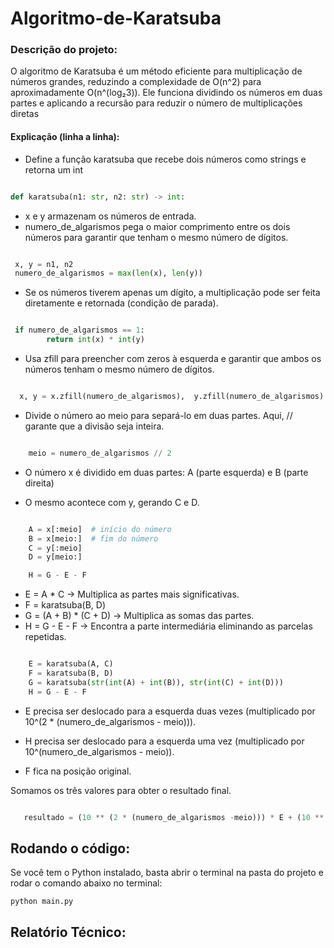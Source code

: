 # Algoritmo-de-Karatsuba

### Descrição do projeto:

O algoritmo de Karatsuba é um método eficiente para multiplicação de números grandes, reduzindo a complexidade de O(n^2) para aproximadamente O(n^(log₂3)). Ele funciona dividindo os números em duas partes e aplicando a recursão para reduzir o número de multiplicações diretas

#### Explicação (linha a linha):

- Define a função karatsuba que recebe dois números como strings e retorna um int

```python

def karatsuba(n1: str, n2: str) -> int:

```

- x e y armazenam os números de entrada.
- numero_de_algarismos pega o maior comprimento entre os dois números para garantir que tenham o mesmo número de dígitos.

```python

 x, y = n1, n2
 numero_de_algarismos = max(len(x), len(y))

```

- Se os números tiverem apenas um dígito, a multiplicação pode ser feita diretamente e retornada (condição de parada).

```python

 if numero_de_algarismos == 1:
        return int(x) * int(y)
```

- Usa zfill para preencher com zeros à esquerda e garantir que ambos os números tenham o mesmo número de dígitos.

```python

  x, y = x.zfill(numero_de_algarismos),  y.zfill(numero_de_algarismos)
```

- Divide o número ao meio para separá-lo em duas partes. Aqui, // garante que a divisão seja inteira.

```python

    meio = numero_de_algarismos // 2
```

- O número x é dividido em duas partes: A (parte esquerda) e B (parte direita)

- O mesmo acontece com y, gerando C e D.

```python

    A = x[:meio]  # início do número
    B = x[meio:]  # fim do número
    C = y[:meio]
    D = y[meio:]

    H = G - E - F
```

- E = A \* C → Multiplica as partes mais significativas.
- F = karatsuba(B, D)
- G = (A + B) \* (C + D) → Multiplica as somas das partes.
- H = G - E - F → Encontra a parte intermediária eliminando as parcelas repetidas.

```python

    E = karatsuba(A, C)
    F = karatsuba(B, D)
    G = karatsuba(str(int(A) + int(B)), str(int(C) + int(D)))
    H = G - E - F
```

- E precisa ser deslocado para a esquerda duas vezes (multiplicado por 10^(2 \* (numero_de_algarismos - meio))).

- H precisa ser deslocado para a esquerda uma vez (multiplicado por 10^(numero_de_algarismos - meio)).

- F fica na posição original.

Somamos os três valores para obter o resultado final.

```python

   resultado = (10 ** (2 * (numero_de_algarismos -meio))) * E + (10 ** (numero_de_algarismos - meio)) * H + F

```

## Rodando o código:

Se você tem o Python instalado, basta abrir o terminal na pasta do projeto e rodar o comando abaixo no terminal:

```
python main.py
```

## Relatório Técnico:
